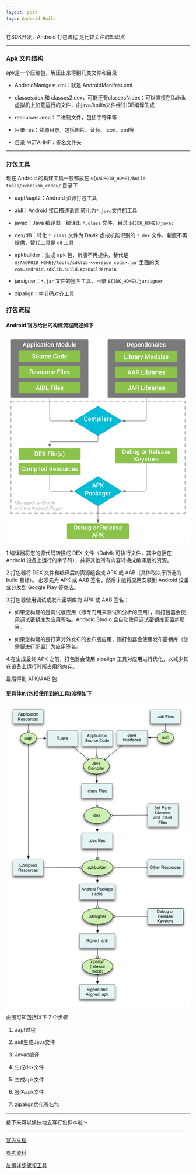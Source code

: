 ```yaml
---
layout: post
tags: Android Build
---
```


在SDK开发，Android 打包流程 是比较关注的知识点

---

### Apk 文件结构

apk是一个压缩包，解压出来得到几类文件和目录

- AndroidManigest.xml：就是 AndroidManifest.xml

- classes.dex 和 classes2.dex，可能还有classesN.dex：可以直接在Dalvik虚拟机上加载运行的文件，由java/kotlin文件经过IDE编译生成

- resources.arsc：二进制文件，包括字符串等

- 目录 res：资源目录，包括图片、音频、icon、xml等

- 目录 META-INF：签名文件夹

---

### 打包工具

现在 Android 的构建工具一般都放在 `${ANDROID_HOME}/build-tools/<version_code>/` 目录下

- aapt/aapt2：Android 资源打包工具  

- aidl：Android 接口描述语言 转化为`*.java`文件的工具  

- javac：Java 编译器，编译出 `*.class` 文件，目录 `${JDK_HOME}/javac`

- dex/d8：转化 `*.class` 文件为 Davik 虚拟机能识别的 `*.dex` 文件，新版不再提供，替代工具是 `d8` 工具

- apkbuilder：生成 apk 包，新版不再提供，替代是 `${ANDROID_HOME}/tools/sdklib-<version_code>.jar` 里面的类 `com.android.sdklib.build.ApkBuilderMain` 

- jarsigner：`*.jar` 文件的签名工具，目录 `${JDK_HOME}/jarsigner`

- zipalign：字节码对齐工具  

### 打包流程

#### Android 官方给出的构建流程简述如下

![](/img/build-process_2x.png)

1.编译器将您的源代码转换成 DEX 文件（Dalvik 可执行文件，其中包括在 Android 设备上运行的字节码），并将其他所有内容转换成编译后的资源。

2.打包器将 DEX 文件和编译后的资源组合成 APK 或 AAB（具体取决于所选的 build 目标）。 必须先为 APK 或 AAB 签名，然后才能将应用安装到 Android 设备或分发到 Google Play 等商店。

3.打包器使用调试或发布密钥库为 APK 或 AAB 签名：

  - 如果您构建的是调试版应用（即专门用来测试和分析的应用），则打包器会使用调试密钥库为应用签名。Android Studio 会自动使用调试密钥库配置新项目。

  - 如果您构建的是打算对外发布的发布版应用，则打包器会使用发布密钥库（您需要进行配置）为应用签名。

4.在生成最终 APK 之前，打包器会使用 zipalign 工具对应用进行优化，以减少其在设备上运行时所占用的内存。

最后得到 APK/AAB 包

#### 更具体的(包括使用到的工具)流程如下

![](/img/android_build_process.png)

由图可知包括以下 7 个步骤

1. aapt过程

2. aidl生成Java文件

3. Javac编译

4. 生成dex文件

5. 生成apk文件

6. 签名apk文件

7. zipalign优化签名包

---

接下来可以愉快地去写打包脚本啦～

---

[官方文档](https://developer.android.com/studio/build?hl=zh-cn)

[参考资料](https://blog.csdn.net/talkping/article/details/49122129)

[反编译步骤和工具](https://github.com/cymok/apk-reverse)
